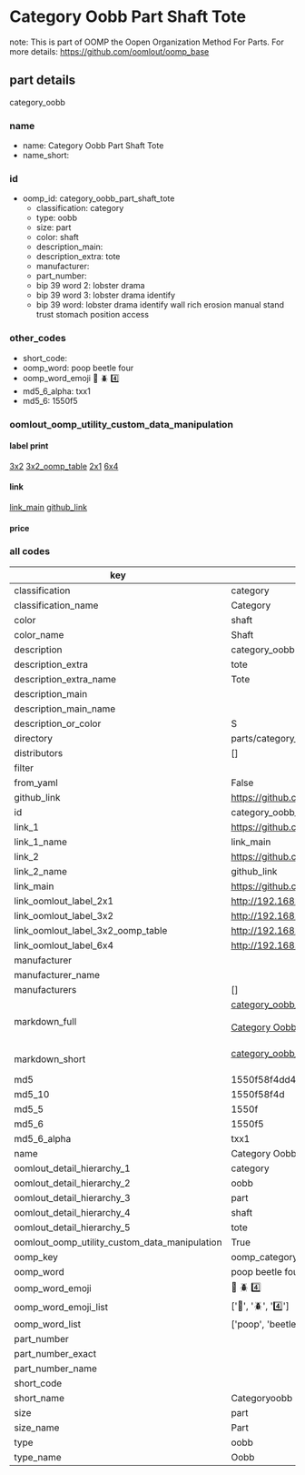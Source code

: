 # Category Oobb Part Shaft Tote  

note: This is part of OOMP the Oopen Organization Method For Parts. For more details: https://github.com/oomlout/oomp_base

##  part details



category_oobb

### name
* name: Category Oobb Part Shaft Tote
* name_short: 
### id
* oomp_id: category_oobb_part_shaft_tote
  * classification: category
  * type: oobb
  * size: part
  * color: shaft
  * description_main: 
  * description_extra: tote
  * manufacturer: 
  * part_number: 
  * bip 39 word 2: lobster drama
  * bip 39 word 3: lobster drama identify
  * bip 39 word: lobster drama identify wall rich erosion manual stand trust stomach position access

### other_codes
* short_code: 
* oomp_word: poop beetle four
* oomp_word_emoji :poop: :beetle: :four:
* md5_6_alpha: txx1
* md5_6: 1550f5






### oomlout_oomp_utility_custom_data_manipulation
#### label print
[3x2](http://192.168.1.245:1112/?label=oomp%20txx1)
[3x2_oomp_table](http://192.168.1.107:1112/?label=oomp%20txx1)
[2x1](http://192.168.1.242:1112/?label=oomp%20txx1)
[6x4](http://192.168.1.55:1112/?label=oomp%20txx1)    

#### link

[link_main](https://github.com/oomlout/oomlout_oomp_current_version_messy/tree/main/parts/category_oobb_part_shaft_tote) [github_link](https://github.com/oomlout/oomlout_oomp_part_src/tree/main/parts/category_oobb_part_shaft_tote)                             

#### price







### all codes 
| key | value |  
| --- | --- |  
| classification | category |  
| classification_name | Category |  
| color | shaft |  
| color_name | Shaft |  
| description | category_oobb |  
| description_extra | tote |  
| description_extra_name | Tote |  
| description_main |  |  
| description_main_name |  |  
| description_or_color | S  |  
| directory | parts/category_oobb_part_shaft_tote |  
| distributors | [] |  
| filter |  |  
| from_yaml | False |  
| github_link | https://github.com/oomlout/oomlout_oomp_part_src/tree/main/parts/category_oobb_part_shaft_tote |  
| id | category_oobb_part_shaft_tote |  
| link_1 | https://github.com/oomlout/oomlout_oomp_current_version_messy/tree/main/parts/category_oobb_part_shaft_tote |  
| link_1_name | link_main |  
| link_2 | https://github.com/oomlout/oomlout_oomp_part_src/tree/main/parts/category_oobb_part_shaft_tote |  
| link_2_name | github_link |  
| link_main | https://github.com/oomlout/oomlout_oomp_current_version_messy/tree/main/parts/category_oobb_part_shaft_tote |  
| link_oomlout_label_2x1 | http://192.168.1.242:1112/?label=oomp%20txx1 |  
| link_oomlout_label_3x2 | http://192.168.1.245:1112/?label=oomp%20txx1 |  
| link_oomlout_label_3x2_oomp_table | http://192.168.1.107:1112/?label=oomp%20txx1 |  
| link_oomlout_label_6x4 | http://192.168.1.55:1112/?label=oomp%20txx1 |  
| manufacturer |  |  
| manufacturer_name |  |  
| manufacturers | [] |  
| markdown_full | [category_oobb_part_shaft_tote](https://github.com/oomlout/oomlout_oomp_current_version_messy/tree/main/parts/category_oobb_part_shaft_tote)<br>[](https://github.com/oomlout/oomlout_oomp_current_version_messy/tree/main/parts/category_oobb_part_shaft_tote)<br>[Category Oobb Part Shaft Tote](https://github.com/oomlout/oomlout_oomp_current_version_messy/tree/main/parts/category_oobb_part_shaft_tote)<br><br> |  
| markdown_short | [category_oobb_part_shaft_tote](https://github.com/oomlout/oomlout_oomp_current_version_messy/tree/main/parts/category_oobb_part_shaft_tote)<br><br> |  
| md5 | 1550f58f4dd490ed32dcaf6ae1108c19 |  
| md5_10 | 1550f58f4d |  
| md5_5 | 1550f |  
| md5_6 | 1550f5 |  
| md5_6_alpha | txx1 |  
| name | Category Oobb Part Shaft Tote |  
| oomlout_detail_hierarchy_1 | category |  
| oomlout_detail_hierarchy_2 | oobb |  
| oomlout_detail_hierarchy_3 | part |  
| oomlout_detail_hierarchy_4 | shaft |  
| oomlout_detail_hierarchy_5 | tote |  
| oomlout_oomp_utility_custom_data_manipulation | True |  
| oomp_key | oomp_category_oobb_part_shaft_tote |  
| oomp_word | poop beetle four |  
| oomp_word_emoji | :poop: :beetle: :four: |  
| oomp_word_emoji_list | [':poop:', ':beetle:', ':four:'] |  
| oomp_word_list | ['poop', 'beetle', 'four'] |  
| part_number |  |  
| part_number_exact |  |  
| part_number_name |  |  
| short_code |  |  
| short_name | Categoryoobb |  
| size | part |  
| size_name | Part |  
| type | oobb |  
| type_name | Oobb |  
